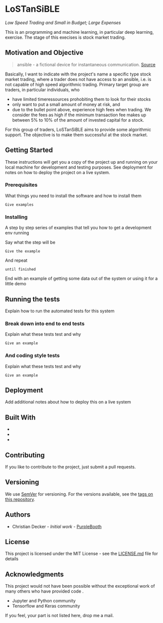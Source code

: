 # LoSTanSiBLE

*Low Speed Trading and Small in Budget; Large Expenses*

This is an programming and machine learning, in particular deep learning, exercise. The stage of this execises is stock market trading.

## Motivation and Objective

> ansible - a fictional device for instantaneous communication. [Source](https://www.urbandictionary.com/define.php?term=ansible&utm_source=search-action)

Basically, I want to indicate with the project's name a specific type stock market trading, where a trader does not have access to an ansible, i.e. is not capable of high speed algorithmic trading. Primary target group are traders, in particular individuals, who

* have limited timeressources prohobiting them to look for their stocks
* only want to put a small amount of money at risk, and
* due to the bullet point above, experience high fees when trading. We consider the fees as high if the minimum transaction fee makes up between 5% to 10% of the amount of invested capital for a stock. 

For this group of traders, LoSTanSiBLE aims to provide some algorithmic support. The objective is to make them successful at the stock market.

## Getting Started

These instructions will get you a copy of the project up and running on your local machine for development and testing purposes. See deployment for notes on how to deploy the project on a live system.

### Prerequisites

What things you need to install the software and how to install them

```
Give examples
```

### Installing

A step by step series of examples that tell you how to get a development env running

Say what the step will be

```
Give the example
```

And repeat

```
until finished
```

End with an example of getting some data out of the system or using it for a little demo

## Running the tests

Explain how to run the automated tests for this system

### Break down into end to end tests

Explain what these tests test and why

```
Give an example
```

### And coding style tests

Explain what these tests test and why

```
Give an example
```

## Deployment

Add additional notes about how to deploy this on a live system

## Built With

* 
* 
* 

## Contributing

If you like to contribute to the project, just submit a pull requests.

## Versioning

We use [SemVer](http://semver.org/) for versioning. For the versions available, see the [tags on this repository](https://github.com/cdeck3r/LoSTanSiBLE/tags). 

## Authors

* Christian Decker - *Initial work* - [PurpleBooth](https://github.com/PurpleBooth)

## License

This project is licensed under the MIT License - see the [LICENSE.md](LICENSE.md) file for details

## Acknowledgments

This project would not have been possible without the exceptional work of many others who have provided code .

* Jupyter and Python community 
* Tensorflow and Keras community

If you feel, your part is not listed here, drop me a mail.

